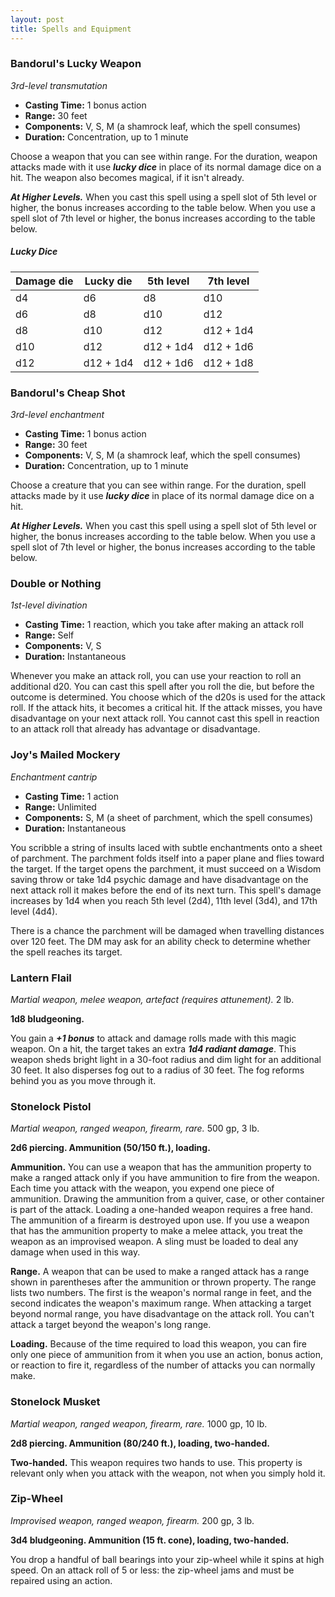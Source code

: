 ```yaml
---
layout: post
title: Spells and Equipment
---
```


### Bandorul's Lucky Weapon

*3rd-level transmutation*

- **Casting Time:** 1 bonus action
- **Range:** 30 feet
- **Components:** V, S, M (a shamrock leaf, which the spell consumes)
- **Duration:** Concentration, up to 1 minute

Choose a weapon that you can see within range. For the duration, weapon attacks made with it use ***lucky dice*** in place of its normal damage dice on a hit. The weapon also becomes magical, if it isn't already.

***At Higher Levels.*** When you cast this spell using a spell slot of 5th level or higher, the bonus increases according to the table below. When you use a spell slot of 7th level or higher, the bonus increases according to the table below.

##### **Lucky Dice**

| Damage die | Lucky die | 5th level | 7th level |
| ---------- | --------- | --------- | --------- |
| d4         | d6        | d8        | d10       |
| d6         | d8        | d10       | d12       |
| d8         | d10       | d12       | d12 + 1d4 |
| d10        | d12       | d12 + 1d4 | d12 + 1d6 |
| d12        | d12 + 1d4 | d12 + 1d6 | d12 + 1d8 |

### Bandorul's Cheap Shot

*3rd-level enchantment*

- **Casting Time:** 1 bonus action
- **Range:** 30 feet
- **Components:** V, S, M (a shamrock leaf, which the spell consumes)
- **Duration:** Concentration, up to 1 minute

Choose a creature that you can see within range. For the duration, spell attacks made by it use ***lucky dice*** in place of its normal damage dice on a hit.

***At Higher Levels.*** When you cast this spell using a spell slot of 5th level or higher, the bonus increases according to the table below. When you use a spell slot of 7th level or higher, the bonus increases according to the table below.

### Double or Nothing

*1st-level divination*

- **Casting Time:** 1 reaction, which you take after making an attack roll
- **Range:** Self
- **Components:** V, S
- **Duration:** Instantaneous

Whenever you make an attack roll, you can use your reaction to roll an additional d20. You can cast this spell after you roll the die, but before the outcome is determined. You choose which of the d20s is used for the attack roll. If the attack hits, it becomes a critical hit. If the attack misses, you have disadvantage on your next attack roll. You cannot cast this spell in reaction to an attack roll that already has advantage or disadvantage.

### Joy's Mailed Mockery

*Enchantment cantrip*

- **Casting Time:** 1 action
- **Range:** Unlimited
- **Components:** S, M (a sheet of parchment, which the spell consumes)
- **Duration:** Instantaneous

You scribble a string of insults laced with subtle enchantments onto a sheet of parchment. The parchment folds itself into a paper plane and flies toward the target. If the target opens the parchment, it must succeed on a Wisdom saving throw or take 1d4 psychic damage and have disadvantage on the next attack roll it makes before the end of its next turn. This spell's damage increases by 1d4 when you reach 5th level (2d4), 11th level (3d4), and 17th level (4d4).

There is a chance the parchment will be damaged when travelling distances over 120 feet. The DM may ask for an ability check to determine whether the spell reaches its target.

### Lantern Flail

*Martial weapon, melee weapon, artefact (requires attunement).* 2 lb.

**1d8 bludgeoning.**

You gain a ***+1 bonus*** to attack and damage rolls made with this magic weapon. On a hit, the target takes an extra ***1d4 radiant damage***. This weapon sheds bright light in a 30-foot radius and dim light for an additional 30 feet. It also disperses fog out to a radius of 30 feet. The fog reforms behind you as you move through it.

### Stonelock Pistol

*Martial weapon, ranged weapon, firearm, rare.* 500 gp, 3 lb.

**2d6 piercing. Ammunition (50/150 ft.), loading.**

**Ammunition.** You can use a weapon that has the ammunition property to make a ranged attack only if you have ammunition to fire from the weapon. Each time you attack with the weapon, you expend one piece of ammunition. Drawing the ammunition from a quiver, case, or other container is part of the attack. Loading a one-handed weapon requires a free hand. The ammunition of a firearm is destroyed upon use. If you use a weapon that has the ammunition property to make a melee attack, you treat the weapon as an improvised weapon. A sling must be loaded to deal any damage when used in this way.

**Range.** A weapon that can be used to make a ranged attack has a range shown in parentheses after the ammunition or thrown property. The range lists two numbers. The first is the weapon's normal range in feet, and the second indicates the weapon's maximum range. When attacking a target beyond normal range, you have disadvantage on the attack roll. You can't attack a target beyond the weapon's long range.

**Loading.** Because of the time required to load this weapon, you can fire only one piece of ammunition from it when you use an action, bonus action, or reaction to fire it, regardless of the number of attacks you can normally make.

### Stonelock Musket

*Martial weapon, ranged weapon, firearm, rare.* 1000 gp, 10 lb.

**2d8 piercing. Ammunition (80/240 ft.), loading, two-handed.**

**Two-handed.** This weapon requires two hands to use. This property is relevant only when you attack with the weapon, not when you simply hold it.

### Zip-Wheel

*Improvised weapon, ranged weapon, firearm.* 200 gp, 3 lb.

**3d4 bludgeoning. Ammunition (15 ft. cone), loading, two-handed.**

You drop a handful of ball bearings into your zip-wheel while it spins at high speed. On an attack roll of 5 or less: the zip-wheel jams and must be repaired using an action.
